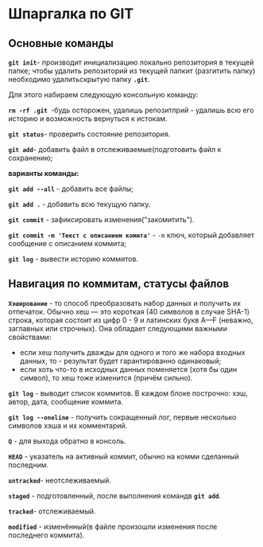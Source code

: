 # Шпаргалка по GIT

## Основные команды
__`git init`__- производит инициализацию локально репозитория в текущей папке;
чтобы удалить репозиторий из текущей папкит (разгитить папку) необходимо удалитьскрытую папку __`.git`__.  

Для этого набираем следующую консольную команду:  

__`rm -rf .git `__-будь осторожен, удалишь репозитлрий - удалишь всю его историю и возможность вернуться к истокам.  

__`git status`__- проверить состояние репозитория.  

__`git add`__- добавить файл в отслеживаемые(подготовить файл к сохранению;  

__варианты команды:__  

__`git add --all`__ - добавить все файлы;  

__`git add .`__ - добавить всю текущую папку.  

__`git commit`__ - зафиксировать изменения("закомитить").  

__`git commit -m 'Текст с описанием комита'`__ -  `-m` ключ, который добавляет сообщение с описанием коммита;  

__`git log`__ - вывести историю коммитов.

## Навигация по коммитам, статусы файлов

__`Хэширование`__ - то способ преобразовать набор данных и получить их отпечаток.
Обычно хеш — это короткая (40 символов в случае SHA-1) строка, которая состоит из цифр 0 - 9 и латинских букв A—F (неважно, заглавных или строчных). Она обладает следующими важными свойствами:  

- если хеш получить дважды для одного и того же набора входных данных, то - результат будет гарантированно одинаковый;
- если хоть что-то в исходных данных поменяется (хотя бы один символ), то хеш тоже изменится (причём сильно).  

__`git log`__ - выводит список коммитов. В каждом блоке построчно: хэш, автор, дата, сообщение коммита.

__`git log --oneline`__ - получить сокращенный лог, первые несколько символов хэша и их комментарий.  

__`Q`__ - для выхода обратно в консоль.

__`HEAD`__ - указатель на активный коммит, обычно на комми сделанный последним.

__`untracked`__- неотслеживаемый.

__`staged`__ - подготовленный, после выполнения командв __`git add`__.

__`tracked`__- отслеживаемый.

__`modified`__ - изменённый(в файле произошли изменения после последнего коммита).

